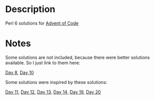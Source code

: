 Description
===========

Perl 6 solutions for [Advent of Code](http://adventofcode.com/)

Notes
=====

Some solutions are not included, because there were better solutions available. So I just link to them here:

[Day 8](https://www.reddit.com/r/adventofcode/comments/3vw32y/day_8_solutions/cxs2exg),
[Day 10](https://www.reddit.com/r/adventofcode/comments/3w6h3m/day_10_solutions/cxu14qz)

Some solutions were inspired by these solutions:

[Day 11](https://www.reddit.com/r/adventofcode/comments/3wbzyv/day_11_solutions/cxv1vx5),
[Day 12](https://www.reddit.com/r/adventofcode/comments/3wh73d/day_12_solutions/cxwx3ut),
[Day 13](https://www.reddit.com/r/adventofcode/comments/3wm0oy/day_13_solutions/cxx807l),
[Day 14](https://www.reddit.com/r/adventofcode/comments/3wqtx2/day_14_solutions/cxyhti8),
[Day 19](https://www.reddit.com/r/adventofcode/comments/3xflz8/day_19_solutions/cy4k8ca),
[Day 20](https://www.reddit.com/r/adventofcode/comments/3xjpp2/day_20_solutions/)